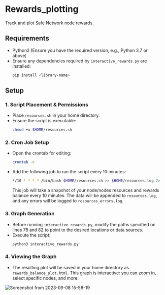 # Rewards_plotting

Track and plot Safe Network node rewards.

## Requirements

- Python3 (Ensure you have the required version, e.g., Python 3.7 or above)
- Ensure any dependencies required by `interactive_rewards.py` are installed:
  ```bash
  pip install <library-name>
  ```

## Setup

### 1. Script Placement & Permissions

- Place `resources.sh` in your home directory. 
- Ensure the script is executable:
  ```bash
  chmod +x $HOME/resources.sh
  ```

### 2. Cron Job Setup

- Open the crontab for editing:
  ```bash
  crontab -e
  ```
- Add the following job to run the script every 10 minutes:
  ```bash
  */10 * * * * /bin/bash $HOME/resources.sh >> $HOME/resources.log 2>&1
  ```
  This job will take a snapshot of your node/nodes resources and rewards balance every 10 minutes. The data will be appended to `resources.log`, and any errors will be logged to `resources_errors.log`.

### 3. Graph Generation

- Before running `interactive_rewards.py`, modify the paths specified on lines 78 and 82 to point to the desired locations or data sources.
- Execute the script:
  ```bash
  python3 interactive_rewards.py
  ```

### 4. Viewing the Graph

- The resulting plot will be saved in your home directory as `rewards_balance_plot.html`. This graph is interactive: you can zoom in, select specific nodes, and more.

![Screenshot from 2023-09-08 15-58-19](https://github.com/javages/Rewards_plotting/assets/59794857/7391838c-7f63-4dfb-bddb-87174d0baa42)
